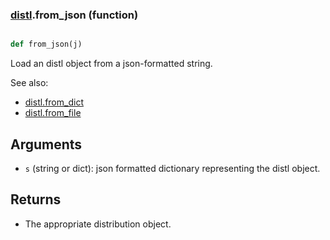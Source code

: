 ### [distl](distl.md).from_json (function)


```py

def from_json(j)

```



Load an distl object from a json-formatted string.

See also:

* [distl.from_dict](distl.from_dict.md)
* [distl.from_file](distl.from_file.md)

Arguments
-------------
* `s` (string or dict): json formatted dictionary representing the distl
    object.

Returns
----------
* The appropriate distribution object.

